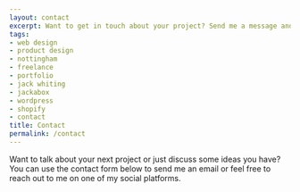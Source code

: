 ```yaml
---
layout: contact
excerpt: Want to get in touch about your project? Send me a message and we can make sure you are in good care.
tags:
- web design
- product design
- nottingham
- freelance
- portfolio
- jack whiting
- jackabox
- wordpress
- shopify
- contact
title: Contact
permalink: /contact
---
```

Want to talk about your next project or just discuss some ideas you have? You can use the contact form below to send me an email or feel free to reach out to me on one of my social platforms.